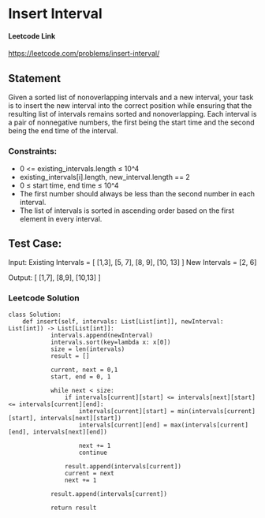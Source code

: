 # Insert Interval

#### Leetcode Link
https://leetcode.com/problems/insert-interval/

## Statement
Given a sorted list of nonoverlapping intervals and a new interval, your task is to insert the new interval 
into the correct position while ensuring that the resulting list of intervals remains sorted and nonoverlapping.
 Each interval is a pair of nonnegative numbers, the first being the start time and the second being the end
time of the interval.

### Constraints:
- 0 <= existing_intervals.length ≤ 10^4
- existing_intervals[i].length, new_interval.length == 2
- 0 ≤ start time, end time ≤ 10^4
- The first number should always be less than the second number in each interval.
- The list of intervals is sorted in ascending order based on the first element in every interval.

## Test Case:
Input:
Existing Intervals = [ [1,3], [5, 7], [8, 9], [10, 13] ]
New Intervals = [2, 6]
    
Output:
[ [1,7], [8,9], [10,13] ]


### Leetcode Solution
```
class Solution:
    def insert(self, intervals: List[List[int]], newInterval: List[int]) -> List[List[int]]:
            intervals.append(newInterval)
            intervals.sort(key=lambda x: x[0])
            size = len(intervals)
            result = []
            
            current, next = 0,1 
            start, end = 0, 1

            while next < size:
                if intervals[current][start] <= intervals[next][start] <= intervals[current][end]:
                    intervals[current][start] = min(intervals[current][start], intervals[next][start])
                    intervals[current][end] = max(intervals[current][end], intervals[next][end])

                    next += 1 
                    continue
            
                result.append(intervals[current])
                current = next
                next += 1
            
            result.append(intervals[current])

            return result

```